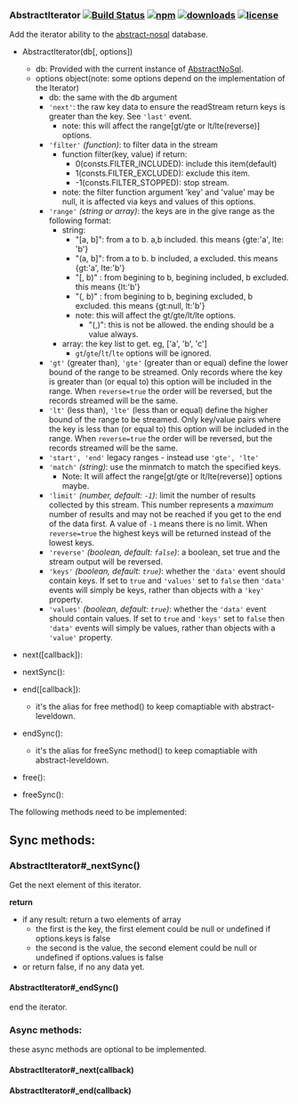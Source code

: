 ### AbstractIterator [![Build Status](https://img.shields.io/travis/snowyu/node-abstract-iterator/master.svg)](http://travis-ci.org/snowyu/node-abstract-iterator) [![npm](https://img.shields.io/npm/v/abstract-iterator.svg)](https://npmjs.org/package/abstract-iterator) [![downloads](https://img.shields.io/npm/dm/abstract-iterator.svg)](https://npmjs.org/package/abstract-iterator) [![license](https://img.shields.io/npm/l/abstract-iterator.svg)](https://npmjs.org/package/abstract-iterator) 


Add the iterator ability to the [abstract-nosql](https://github.com/snowyu/abstract-nosql) database.

* AbstractIterator(db[, options])
  * db: Provided with the current instance of [AbstractNoSql](https://github.com/snowyu/node-abstract-nosql).
  * options object(note: some options depend on the implementation of the Iterator)
    * db: the same with the db argument
    * `'next'`: the raw key data to ensure the readStream return keys is greater than the key. See `'last'` event.
      * note: this will affect the range[gt/gte or lt/lte(reverse)] options.
    * `'filter'` *(function)*: to filter data in the stream
      * function filter(key, value) if return:
        *  0(consts.FILTER_INCLUDED): include this item(default)
        *  1(consts.FILTER_EXCLUDED): exclude this item.
        * -1(consts.FILTER_STOPPED): stop stream.
      * note: the filter function argument 'key' and 'value' may be null, it is affected via keys and values of this options.
    * `'range'` *(string or array)*: the keys are in the give range as the following format:
      * string:
        * "[a, b]": from a to b. a,b included. this means {gte:'a', lte: 'b'}
        * "(a, b]": from a to b. b included, a excluded. this means {gt:'a', lte:'b'}
        * "[, b)" : from begining to b, begining included, b excluded. this means {lt:'b'}
        * "(, b)" : from begining to b, begining excluded, b excluded. this means {gt:null, lt:'b'}
        * note: this will affect the gt/gte/lt/lte options.
          * "(,)": this is not be allowed. the ending should be a value always.
      * array: the key list to get. eg, ['a', 'b', 'c']
        * `gt`/`gte`/`lt`/`lte` options will be ignored.
    * `'gt'` (greater than), `'gte'` (greater than or equal) define the lower bound of the range to be streamed. Only records where the key is greater than (or equal to) this option will be included in the range. When `reverse=true` the order will be reversed, but the records streamed will be the same.
    * `'lt'` (less than), `'lte'` (less than or equal) define the higher bound of the range to be streamed. Only key/value pairs where the key is less than (or equal to) this option will be included in the range. When `reverse=true` the order will be reversed, but the records streamed will be the same.
    * `'start', 'end'` legacy ranges - instead use `'gte', 'lte'`
    * `'match'` *(string)*: use the minmatch to match the specified keys.
      * Note: It will affect the range[gt/gte or lt/lte(reverse)] options maybe.
    * `'limit'` *(number, default: `-1`)*: limit the number of results collected by this stream. This number represents a *maximum* number of results and may not be reached if you get to the end of the data first. A value of `-1` means there is no limit. When `reverse=true` the highest keys will be returned instead of the lowest keys.
    * `'reverse'` *(boolean, default: `false`)*: a boolean, set true and the stream output will be reversed. 
    * `'keys'` *(boolean, default: `true`)*: whether the `'data'` event should contain keys. If set to `true` and `'values'` set to `false` then `'data'` events will simply be keys, rather than objects with a `'key'` property.
    * `'values'` *(boolean, default: `true`)*: whether the `'data'` event should contain values. If set to `true` and `'keys'` set to `false` then `'data'` events will simply be values, rather than objects with a `'value'` property.

* next([callback]):
* nextSync():
* end([callback]):
  * it's the alias for free method() to keep comaptiable with abstract-leveldown.
* endSync():
  * it's the alias for freeSync method() to keep comaptiable with abstract-leveldown.
* free():
* freeSync():

The following methods need to be implemented:

## Sync methods:

### AbstractIterator#_nextSync()

Get the next element of this iterator.

__return__

* if any result: return a two elements of array
  * the first is the key, the first element could be null or undefined if options.keys is false
  * the second is the value, the second element could be null or undefined if options.values is false
* or return false, if no any data yet.


#### AbstractIterator#_endSync()

end the iterator.

### Async methods:

these async methods are optional to be implemented.

#### AbstractIterator#_next(callback)
#### AbstractIterator#_end(callback)

